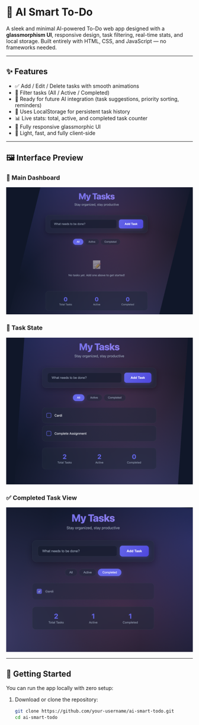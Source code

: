 # 🧠 AI Smart To-Do

A sleek and minimal AI-powered To-Do web app designed with a **glassmorphism UI**, responsive design, task filtering, real-time stats, and local storage. Built entirely with HTML, CSS, and JavaScript — no frameworks needed.

---

## ✨ Features

- ✅ Add / Edit / Delete tasks with smooth animations
- 📂 Filter tasks (All / Active / Completed)
- 🧠 Ready for future AI integration (task suggestions, priority sorting, reminders)
- 💾 Uses LocalStorage for persistent task history
- 📊 Live stats: total, active, and completed task counter
- 🌈 Fully responsive glassmorphic UI
- 🔁 Light, fast, and fully client-side

---

## 🖼️ Interface Preview

### 📌 Main Dashboard

![image alt](https://github.com/Amankhan2370/ai-smart-todo/blob/10806f3946d2ca0240550b458c336d55b99dc131/main-ui.png)

### 📝 Task State

![image alt](https://github.com/Amankhan2370/ai-smart-todo/blob/cd463b1e1b2d50d7fc6724c930ec180fd4b69412/task-ui.png)

### ✅ Completed Task View

![image alt](https://github.com/Amankhan2370/ai-smart-todo/blob/cb3c297b5675bf17515d3d0b4b9ba47d7d768081/completed-view.png)



---

## 🚀 Getting Started

You can run the app locally with zero setup:

1. Download or clone the repository:

   ```bash
   git clone https://github.com/your-username/ai-smart-todo.git
   cd ai-smart-todo
